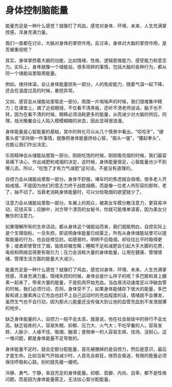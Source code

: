 # 身体控制脑能量

能量充足是一种什么感觉？就像打了鸡血，感觉对身体、环境、未来、人生充满掌控感，浑身充满力量。 

我们一直都在讨论，大脑对身体的掌控作用。反过来，身体对大脑的掌控作用，是否被重视呢？ 

其实，身体掌控着大脑的功能，比如情绪、性格、逻辑思维能力、感受能力和意志力。实际上，身体就像一个储能站，很多琐碎的事情，包括大脑的各种行为，都从同一个储能站里取用能量。 

例如，维持体温，会让身体能量损失一部分。人的免疫能力，随着气温一起下降，还会在温度过高的时候，暴怒异常。 

又如，感官会从储能站里取走一部分。周围一片嗡嗡声的时候，我们很难集中精力；在课堂上，摘了近视眼镜，不仅看不清黑板，还听不清老师说话，脑子也不转，因为在看不清的时候，眼睛必须消耗更多的能量，从而减少对大脑的供应。同理，烛光晚餐会让人陷入模模糊糊的状态，因此显得很浪漫。 

身体能量是心智能量的基础，其中的转化可以从几个情景中看出。“咬咬牙”，“硬着头皮”坚持做一件事情，就像把身体能量挤给心智，“眉头一皱”，“攥起拳头”，也能让我们作出决定。 

乐观精神会从储能站里取一部分。刚刚吃饱的时候，刚刚吸完烟的时候，我们最容易痛下决心，作出减肥和戒烟的决定，这时候，身体能量很足，心智能量也少不到哪儿去。所以，“吃饱了才有力气减肥”这句话，不是没有道理的。 

自控力会从储能站里取一部分。身体不舒服，堵车时的焦虑就会倍增。很多老人开始戒烟，不是因为他们的意志力终于战胜烟瘾，而是像一位老人所形容的那样，老了，抽不动了。当衰老消耗身体能量时，可以分给吸烟的欲望就少了。 

注意力会从储能站里取一部分。车展上的观众，被美女车模分散注意力，更容易冲动，花钱买车；应酬中，对方带个漂亮的女秘书，你就可能埋单请客，因为美女分散你的注意力。 

如果理解所有的生命活动，都从身体这个储能站而来，我们就能明白，自控实际上是个生理指标，一旦失控，即说明身体能量已经匮乏，所有从身体储能站里可以提取能量的行为，也会捉襟见肘。如感冒时，明明不应吸烟，却往往比平时吸得更多；或者即使管住了烟，锻炼却被忽略；睡眠不足和减肥会引起大手大脚的花费，电视和网络显得更有吸引力；压力会消耗大量的身体能量，让用在健康、管理情绪、管理生活方面的能量大大减少。 

能量充足是一种什么感觉？就像打了鸡血，感觉对身体、环境、未来、人生充满掌控感，浑身充满力量。情绪失控的时候，身体会是什么样子的呢？多巴胺和肾上腺素一起来了，带来大量的能量，于是肌肉开始充血。当血液流动速度足以冲破血管的时候，我们必须行动，否则，身体受不了。如果身体能储存下很大的能量，多巴胺和肾上腺素再让它充血也赶不上自己运动时的充血程度的话，情绪就不会爆发，虽然生气也不会行动，因为那点儿能量还没有强大到让他的血管充血到不发泄就爆的地步。 

缺乏身体能量的人，自控力一般不会太高，就是说，他在社会层级中的排行不会太高。缺乏锻炼的人，容易失眠、抑郁、压力大、火气大；不吃早餐的人，容易发胖、人脉少、人缘不佳、吸烟、酗酒；食物单一的人容易生病、怯场、没耐心。这一堆问题，都是身体能量不足导致的。 

身体能量不足时，就会定额分配能量，首先被撤掉的是自控力，然后是意识，最后才是生命。比如当氧气开始减少时，人首先会疯狂，继而会昏迷，有限的能量必须保住呼吸和心跳，别的就先缓一缓吧。 

冷静、勇气、宁静，来自充足的身体能量。抑郁、孤僻、内向、自卑，都不是性格问题，而是因为身体能量匮乏，无法给心智分配能量。